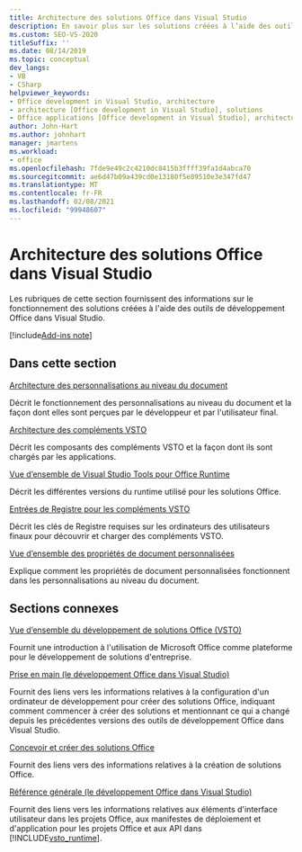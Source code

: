 ```yaml
---
title: Architecture des solutions Office dans Visual Studio
description: En savoir plus sur les solutions créées à l’aide des outils de développement Microsoft Office dans Visual Studio et de leur fonctionnement.
ms.custom: SEO-VS-2020
titleSuffix: ''
ms.date: 08/14/2019
ms.topic: conceptual
dev_langs:
- VB
- CSharp
helpviewer_keywords:
- Office development in Visual Studio, architecture
- architecture [Office development in Visual Studio], solutions
- Office applications [Office development in Visual Studio], architecture
author: John-Hart
ms.author: johnhart
manager: jmartens
ms.workload:
- office
ms.openlocfilehash: 7fde9e49c2c4210dc8415b3ffff39fa1d4abca70
ms.sourcegitcommit: ae6d47b09a439cd0e13180f5e89510e3e347fd47
ms.translationtype: MT
ms.contentlocale: fr-FR
ms.lasthandoff: 02/08/2021
ms.locfileid: "99948607"
---
```

# <a name="architecture-of-office-solutions-in-visual-studio"></a>Architecture des solutions Office dans Visual Studio
  Les rubriques de cette section fournissent des informations sur le fonctionnement des solutions créées à l'aide des outils de développement Office dans Visual Studio.

[!include[Add-ins note](includes/addinsnote.md)]

## <a name="in-this-section"></a>Dans cette section

[Architecture des personnalisations au niveau du document](../vsto/architecture-of-document-level-customizations.md)

Décrit le fonctionnement des personnalisations au niveau du document et la façon dont elles sont perçues par le développeur et par l'utilisateur final.

[Architecture des compléments VSTO](../vsto/architecture-of-vsto-add-ins.md)

Décrit les composants des compléments VSTO et la façon dont ils sont chargés par les applications.

[Vue d’ensemble de Visual Studio Tools pour Office Runtime](../vsto/visual-studio-tools-for-office-runtime-overview.md)

Décrit les différentes versions du runtime utilisé pour les solutions Office.

[Entrées de Registre pour les compléments VSTO](../vsto/registry-entries-for-vsto-add-ins.md)

Décrit les clés de Registre requises sur les ordinateurs des utilisateurs finaux pour découvrir et charger des compléments VSTO.

[Vue d’ensemble des propriétés de document personnalisées](../vsto/custom-document-properties-overview.md)

Explique comment les propriétés de document personnalisées fonctionnent dans les personnalisations au niveau du document.

## <a name="related-sections"></a>Sections connexes

[Vue d’ensemble du développement de solutions Office &#40;VSTO&#41;](../vsto/office-solutions-development-overview-vsto.md)

Fournit une introduction à l'utilisation de Microsoft Office comme plateforme pour le développement de solutions d'entreprise.

[Prise en main &#40;le développement Office dans Visual Studio&#41;](../vsto/getting-started-office-development-in-visual-studio.md)

Fournit des liens vers les informations relatives à la configuration d'un ordinateur de développement pour créer des solutions Office, indiquant comment commencer à créer des solutions et mentionnant ce qui a changé depuis les précédentes versions des outils de développement Office dans Visual Studio.

[Concevoir et créer des solutions Office](../vsto/designing-and-creating-office-solutions.md)

Fournit des liens vers des informations relatives à la création de solutions Office.

[Référence générale &#40;le développement Office dans Visual Studio&#41;](../vsto/general-reference-office-development-in-visual-studio.md)

Fournit des liens vers les informations relatives aux éléments d'interface utilisateur dans les projets Office, aux manifestes de déploiement et d'application pour les projets Office et aux API dans [!INCLUDE[vsto_runtime](../vsto/includes/vsto-runtime-md.md)].

